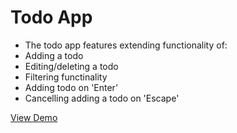 # Todo App

- The todo app features extending functionality of:
- Adding a todo
- Editing/deleting a todo
- Filtering functinality
- Adding todo on 'Enter'
- Cancelling adding a todo on 'Escape'

[View Demo](https://letsget.github.io/todos/)

